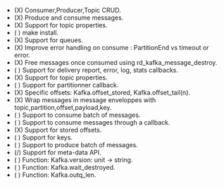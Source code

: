  - (X) Consumer,Producer,Topic CRUD.
 - (X) Produce and consume messages.
 - (X) Support for topic properties.
 - ( ) make install.
 - (X) Support for queues.
 - (X) Improve error handling on consume : PartitionEnd vs timeout or error.
 - (X) Free messages once consumed using rd_kafka_message_destroy.
 - ( ) Support for delivery report, error, log, stats callbacks.
 - (X) Support for topic properties.
 - ( ) Support for partitionner callback.
 - (X) Specific offsets: Kafka.offset_stored, Kafka.offset_tail(n).
 - (X) Wrap messages in message enveloppes with topic,partition,offset,payload,key.
 - ( ) Support to consume batch of messages.
 - ( ) Support to consume messages through a callback.
 - (X) Support for stored offsets.
 - ( ) Support for keys.
 - ( ) Support to produce batch of messages.
 - (/) Support for meta-data API.
 - ( ) Function: Kafka.version: unit -> string.
 - ( ) Function: Kafka.wait_destroyed.
 - ( ) Function: Kafka.outq_len.
